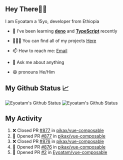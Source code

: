 ## Hey There👋🏽

I am Eyoatam a 15yo, developer from Ethiopia

- 🔭 I’ve been learning **[deno](https://github.com/denoland/deno)** and **[TypeScript](https://github.com/microsoft/TypeScript)** recently 

- 🧑🏽‍💻  You can find all of my projects [Here](https://github.com/Eyoatam?tab=repositories)

- 📫  How to reach me: [Email](mailto:eyoatamtamirat7@gmail.com)

- 💬 Ask me about anything

- 😄 pronouns He/Him

## My Github Status 📈 
<p> 
  <img src="https://github-readme-stats.vercel.app/api?username=Eyoatam&show_icons=true&theme=prussian" alt="Eyoatam's Github Status" />
  <img src="https://github-readme-stats.vercel.app/api/top-langs/?username=Eyoatam&layout=compact&theme=prussian" alt="Eyoatam's Github Status" />
</p>

## My Activity

<!--START_SECTION:activity-->
1. ❌ Closed PR [#877](https://github.com/pikax/vue-composable/pull/877) in [pikax/vue-composable](https://github.com/pikax/vue-composable)
2. 💪 Opened PR [#877](https://github.com/pikax/vue-composable/pull/877) in [pikax/vue-composable](https://github.com/pikax/vue-composable)
3. ❌ Closed PR [#876](https://github.com/pikax/vue-composable/pull/876) in [pikax/vue-composable](https://github.com/pikax/vue-composable)
4. 💪 Opened PR [#876](https://github.com/pikax/vue-composable/pull/876) in [pikax/vue-composable](https://github.com/pikax/vue-composable)
5. 💪 Opened PR [#2](https://github.com/Eyoatam/vue-composable/pull/2) in [Eyoatam/vue-composable](https://github.com/Eyoatam/vue-composable)
<!--END_SECTION:activity-->
